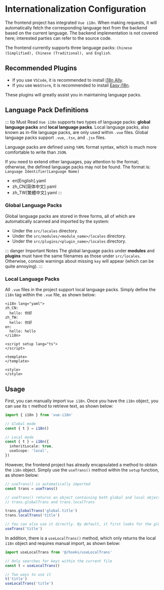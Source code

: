 # Internationalization Configuration

The frontend project has integrated `Vue i18n`. When making requests, it will automatically fetch the corresponding language text from the backend based on the current language. The backend implementation is not covered here; interested parties can refer to the source code.

The frontend currently supports three language packs: `Chinese (Simplified), Chinese (Traditional), and English`.

## Recommended Plugins

- If you use `VSCode`, it is recommended to install [i18n Ally](https://marketplace.visualstudio.com/items?itemName=Lokalise.i18n-ally).
- If you use `WebStorm`, it is recommended to install [Easy i18n](https://plugins.jetbrains.com/plugin/16316-easy-i18n).

These plugins will greatly assist you in maintaining language packs.

## Language Pack Definitions

::: tip Must Read
`Vue i18n` supports two types of language packs: **global language packs** and **local language packs**. Local language packs, also known as in-file language packs, are only used within `.vue` files. Global language packs support `.vue`, `.tsx`, and `.jsx` files.

Language packs are defined using `YAML` format syntax, which is much more comfortable to write than `JSON`.

If you need to extend other languages, pay attention to the format; otherwise, the defined language packs may not be found. The format is: `Language Identifier[Language Name]`
- en[English].yaml
- zh_CN[简体中文].yaml
- zh_TW[繁體中文].yaml
:::

### Global Language Packs
Global language packs are stored in three forms, all of which are automatically scanned and imported by the system:
- Under the `src/locales` directory.
- Under the `src/modules/<module_name>/locales` directory.
- Under the `src/plugins/<plugin_name>/locales` directory.

::: danger Important Notes
The global language packs under **modules** and **plugins** must have the same filenames as those under `src/locales`. Otherwise, console warnings about missing `key` will appear (which can be quite annoying).
:::

### Local Language Packs
All `.vue` files in the project support local language packs. Simply define the `i18n` tag within the `.vue` file, as shown below:
```vue
<i18n lang="yaml">
zh_CN:
  hello: 你好
zh_TW:
  hello: 你好
en:
  hello: hello
</i18n>

<script setup lang="ts">
</script>

<template>
</template>

<style>
</style>
```

## Usage

First, you can manually import `Vue i18n`. Once you have the `i18n` object, you can use its `t` method to retrieve text, as shown below:
```ts
import { i18n } from 'vue-i18n'

// Global mode
const { t } = i18n()

// Local mode
const { t } = i18n({
  inheritLocale: true,
  useScope: 'local',
})
```

However, the frontend project has already encapsulated a method to obtain the `i18n` object. Simply use the `useTrans()` method within the `setup` function, as shown below:

```ts
// useTrans() is automatically imported
const trans = useTrans()

// useTrans() returns an object containing both global and local objects:
// trans.globalTrans and trans.localTrans

trans.globalTrans('global.title')
trans.localTrans('title')

// You can also use it directly. By default, it first looks for the global key; if not found, it searches for the local key.
useTrans('title')
```

In addition, there is a `useLocalTrans()` method, which only returns the local `i18n` object and requires manual import, as shown below:
```ts
import useLocalTrans from '@/hooks/useLocalTrans'

// Only searches for keys within the current file
const t = useLocalTrans()

// Two ways to use it
t('title')
useLocalTrans('title')
```